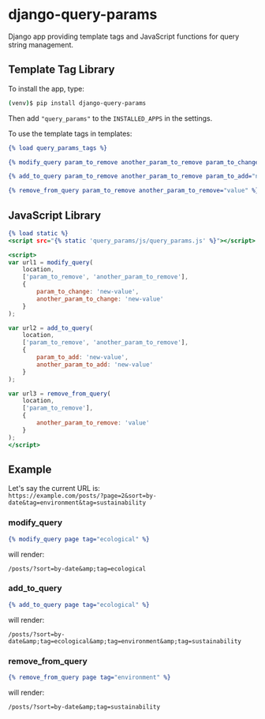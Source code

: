 # django-query-params
Django app providing template tags and JavaScript functions for query string management.

## Template Tag Library

To install the app, type:

```bash
(venv)$ pip install django-query-params
```

Then add `"query_params"` to the `INSTALLED_APPS` in the settings.

To use the template tags in templates:

```djangotemplate
{% load query_params_tags %}

{% modify_query param_to_remove another_param_to_remove param_to_change="new-value" another_param_to_change="new-value" %}

{% add_to_query param_to_remove another_param_to_remove param_to_add="new-value" another_param_to_add="new-value" %}

{% remove_from_query param_to_remove another_param_to_remove="value" %}
```

## JavaScript Library

```djangotemplate
{% load static %}
<script src="{% static 'query_params/js/query_params.js' %}"></script>

<script>
var url1 = modify_query(
    location, 
    ['param_to_remove', 'another_param_to_remove'], 
    {
        param_to_change: 'new-value',
        another_param_to_change: 'new-value'
    }
);

var url2 = add_to_query(
    location,
    ['param_to_remove', 'another_param_to_remove'],
    {
        param_to_add: 'new-value',
        another_param_to_add: 'new-value'
    }
);

var url3 = remove_from_query(
    location,
    ['param_to_remove'],
    {
        another_param_to_remove: 'value'
    }
);
</script>
```

## Example

Let's say the current URL is:  
`https://example.com/posts/?page=2&sort=by-date&tag=environment&tag=sustainability`

### modify_query

```djangotemplate
{% modify_query page tag="ecological" %}
```

will render:

`/posts/?sort=by-date&amp;tag=ecological`

### add_to_query

```djangotemplate
{% add_to_query page tag="ecological" %}
```

will render:

`/posts/?sort=by-date&amp;tag=ecological&amp;tag=environment&amp;tag=sustainability`

### remove_from_query

```djangotemplate
{% remove_from_query page tag="environment" %}
```

will render:

`/posts/?sort=by-date&amp;tag=sustainability`
